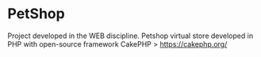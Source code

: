 # PetShop
Project developed in the WEB discipline. Petshop virtual store developed in PHP with open-source framework CakePHP > https://cakephp.org/
